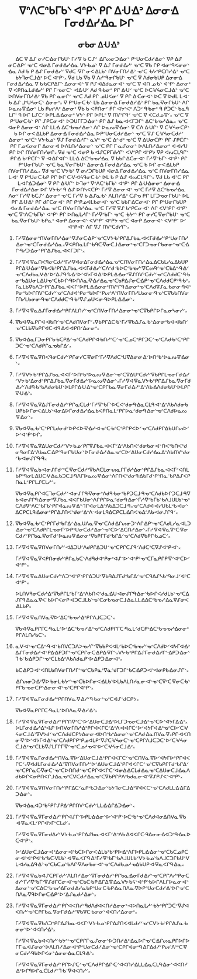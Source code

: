<h1 align='center'>ᐁᐢᐱᑕᐢᑲᒥᑲᐠ ᐊᐢᑭᐠ ᑭᒋ ᐃᑗᐎᐣ ᐃᓂᓂᐎ ᒥᓂᑯᐎᓯᐎᓇ ᐅᒋ</h1>
<h2 align='center'>ᓂᑲᓂ ᐃᑗᐎᐣ</h2>
<p align='center'>ᐃᑕ ᐁ ᐃᔑ ᓂᓯᑕᐎᓂᒋᑲᑌᐠ ᒥᓯᐌ ᑲ ᑕᔑᐟ ᐎᒋᔕᓂᑐᐎᓂᐠ ᑭᐡᑌᓂᑕᑯᓯᐎᓂᐠ ᐁᑭ ᐃᔑ ᓂᑕᐎᑭᐟ ᓀᐢᑕ ᐊᓂᐃ ᒥᓂᑯᐎᓯᐎᓇ ᐯᔭᑾᓄᐠ ᐁ ᐃᔑ ᒥᓂᑯᐎᓯᐟ ᓀᐢᑕ ᐁᑲ ᒋᑭ ᐊᓂᐢᑫᐸᓂᓂᐠ ᐎᓇ ᐱᑯ ᑲ ᑭ ᐃᔑ ᒥᓂᑯᐎᓯᐟ ᐁᑯᑕ ᐌᒋ ᓂᐸᐎᒪᑲᐠ ᑎᐯᓂᒥᑎᓱᐎᐣ ᓀᐢᑕ ᑾᔭᐢᑭᑕᑎᓯᐎᐣ ᓀᐢᑕ ᑲᔭᒣᓂᑕᒧᐎᐣ ᐅᑕ ᐊᐢᑭᐠ᙮
ᐁᑯ ᒪᑲ ᐁᑲ ᐁ ᐱᓯᐢᑫᓂᒋᑲᑌᐠ ᓀᐢᑕ ᐁ ᐱᑯᓂᑲᑌᑭ ᐃᓂᓂᐎ ᒥᓂᑯᐎᓯᐎᓇ ᐁ ᑲᑾᑕᑭᐃᒋᐠ ᐃᓂᓂᐗᐠ ᐁ ᑭᔑᐗᐃᑯᓇᓂᐗᐠ ᓀᐢᑕ ᐁ ᐊᑎ ᓄᑾᐠ ᐊᐢᑭᐠ ᐃᓂᓂᐤ ᐁ ᐸᑭᑎᓇᒪᑯᐎᓯᐟ ᑭᒋ ᒥᓉᓂᑕᐠ ᐗᐃᑗᐟ ᐱᑯ ᑫᑾᓂᐤ ᑭᒋ ᐃᑗᐟ ᓀᐢᑕ ᐅᑕᐺᔦᓂᑕᒧᐎᐣ ᓀᐢᑕ ᐅᑎᐯᓂᒥᑎᓱᐎᐣ ᐁᑲ ᑭᒋ ᓇᓂᒋᐟ ᓀᐢᑕ ᐱᑯ ᑭᒋ ᓄᑌᐸᓂᐟ ᐁ ᑭᒋ ᐃᑡᓂᐗᐠ ᐅᑕ ᐁ ᐅᑯᒪ ᒪᐗᐨ ᑲ ᐃᔑ ᒧᐡᑌᔦᓂᑕᐠ ᐃᓂᓂᐤ᙮
ᐁ ᑭᐢᑌᓂᑕᑾᐠ ᒪᑲ ᐃᓂᓂᐎ ᒥᓂᑯᐎᓯᐎᐣ ᑭᒋ ᑲᓇᐌᓂᒋᑲᑌᐠ ᐱᒋ ᐅᓇᔓᐌᐎᓂᐠ ᒪᑲ ᑭᔕᐢᐱᐣ ᐃᓂᓂᐤ ᐁᑲ ᑲ ᐸᑭᑎᓂᐟ ᑭᒋ ᐊᔭᐢᐸᐣ ᐱᑐᐡ ᑫᑾᓂᐤ ᑫ ᑭᑐᑕᐠ ᑲᓇᑫ ᒪᒋᐨ ᑫ ᐅᒋ ᒪᔑᑕᐟ ᐅᑭᒪᐎᐎᓂᓂᐤ ᐯᔭᐠ ᑭᒋ ᐅᑭᒪᐤ ᐁ ᑎᐯᐣᒋᑫᐟ ᓀᐢᑕ ᐁ ᐸᑕᑯᓄᐌᐟ᙮
ᓀᐢᑕ ᐁ ᑭᐢᑌᓂᑕᑾᐠ ᑭᒋ ᔑᑭᑕᓂᐗᐠ ᐅᑐᑌᒥᒥᑐᐎᓂᐠ ᑭᒋ ᐃᔑ ᑲᓇᐗᐸᒥᑐᒋᐠ ᐃᑕᐢᑲᓀᓯᐎᓇ᙮
ᓀᐢᑕ ᐊᓂᑭ ᐃᓂᓂᐗᐠ ᐱᒋ ᒪᒪᐎ ᐃᑕᐢᑲᓀᓯᐎᓂᐠ ᐱᒋ ᐅᓇᔓᐌᐎᓂᐠ ᐁ ᑕᐱ ᐃᑗᒋᐠ ᐁ ᑕᐺᔦᓂᑕᑭᐠ ᑲ ᐅᒋ ᓂᐸᐎᒪᑲᑭ ᐃᓂᓂᐎ ᒥᓂᑯᐎᓯᐎᓇ ᐅᑭᐢᑌᓂᑕᑯᓯᐎᓂᐠ ᓀᐢᑕ ᐁᔑ ᑕᐺᔦᓂᑕᑯᓯᐟ ᐃᓂᓂᐤ ᓀᐢᑕᐢ ᐯᔭᑾᓄᐠ ᐁᔑ ᒥᓂᑯᐎᓯᒋᐠ ᓇᐯᐤ ᓀᐢᑕ ᐃᐢᑺᐤ ᓀᐢᑕ ᐁ ᐃᑌᓂᑕᑭᐠ ᑭᒋ ᔑᑭᑕᒋᐠ ᑭᒋ ᒥᓄᐸᓂᓂᒋ ᐃᓂᓂᐗ ᐅᐱᒪᑎᓯᐎᓂᓂᐠ ᓀᐢᑕ ᑭᒋ ᒥᓋᔑᓂᓂᐠ ᐅᐱᒪᑎᓯᐎᓂᓂᐤ ᐊᐗᓯᑌ ᑭᒋ ᐅᒋ ᑎᐯᓂᒥᑎᓯᓂᒋ᙮
ᐁᑯ ᓀᐢᑕ ᐊᓂᑭ ᑲ ᐊᔑᑕᑭᒥᑯᓯᒋᐠ ᐸᐯᐢᑭᒋ ᐊᐢᑭᔭ ᐁᑭ ᐊᔓᑕᒪᑫᒋᐠ ᑭᒋᐎ ᑲᐡᑭᑕᒋᐠ ᐁ ᐗᐎᒋᐊᒋᐠ ᒪᒪᐎ ᐃᑕᐢᑲᓀᓯᐎᓇ ᐁ ᑲᑲᒋᐎᑕᓂᐗᐠ ᒥᓯᐌᐢᑲᒥᐠ ᐊᐢᑭᐠ ᑭᒋ ᑭᐢᑌᓂᒋᑲᑌᐠ ᓀᐢᑕ ᑲᓇᐌᓂᒋᑲᑌᐠ ᐃᓂᓂᐎ ᒥᓂᑯᐎᓯᐎᓇ ᓀᐢᑕ ᑲ ᐅᒋ ᓂᐸᐎᒪᑲᑭ ᑎᐯᓂᒥᑎᓱᐎᓇ᙮
ᐁᑯ ᓀᐢᑕ ᐯᔭᑾᐣ ᐁ ᓂᓯᑐᒋᑲᑌᑭ ᐊᓂᐃ ᒥᓂᑯᐎᓯᐎᓇ ᓀᐢᑕ ᑎᐯᓂᒥᑎᓯᐎᓇ ᒪᐗᐨ ᐁ ᑭᐢᑌᓂᑕᑾᑭ ᑭᒋ ᐅᒋ ᑕᐺᐗᔦᑫᓂᑕᑾᐠ ᐅᒪ ᑲ ᑭ ᐃᔑ ᐊᔓᑕᒪᑫᒋᐠ᙮ ᐁᑯ ᒪᑲ ᐊᐣᑕ ᑭᒋ ᒪᐗᒋᐃᑐᐎᓂᐠ ᐁ ᑭᒋ ᐃᑗᒋᐠ ᐅᒣᓂᐤ ᐁᐢᐱᑕᐢᑲᒥᑲᐠ ᐊᐢᑭᐠ ᑭᒋ ᐃᑗᐎᓂᓂᐤ ᐃᓂᓂᐎ ᒥᓂᑺᐃᓯᐎᓂ ᐅᒋ ᐯᔭᑾᐣ ᑫ ᐃᔑ ᐅᑎᓴᐸᑕᑭᐠ ᒥᓯᐌ ᐃᓂᓂᐗᐠ ᓀᐢᑕ ᒥᓯᐌ ᐃᑕᐢᑲᓀᓯᐎᓇ ᐱᓂᐡ ᒥᓯᐌ ᑲᑕᔑᐟ ᐃᓂᓂᐤ ᓀᐢᑕ ᒥᓯᐌ ᑲ ᐃᔑᓇᑾᐠ ᐱᒪᑎᓯᐎᐣ ᑕᔑᓀ ᑭᒋ ᒪᒥᑐᓀᓂᒋᑲᑌᐠ ᐅᒪ ᑭᒋ ᐃᑗᐎᐣ ᑭᒋ ᑯᒋᑕᓂᐗᐠ ᑭᒋ ᑭᐢᑭᓄᐊᒪᑲᓂᐗᐠ ᓀᐢᑕ ᑲᑲᒋᐎᑕᓂᐗᐠ ᑭᒋ ᑭᐢᑌᓂᒋᑲᑌᑭ ᐊᓂᐃ ᒥᓂᑯᐎᓯᐎᓇ ᓀᐢᑕ ᑎᐯᓂᒥᑎᓱᐎᓇ ᓀᐢᑕ ᒥᓯᐌ ᐁᔑ ᑲᐡᑭᑕᓂᐗᐠ ᐱᒋ ᐸᐯᐢᑭᒋ ᐊᐢᑭᐠ ᓀᐢᑕ ᐁᐢᐱᑕᐢᑲᒥᑲᐠ ᐊᐢᑭᐠ ᑭᒋ ᐅᑎᓇᒪᓱᒋᐠ ᒥᓯᐌᐢᑲᒥᐠ ᓀᐢᑕ ᑾᔭᐢᐠ ᑭᒋ ᓂᓯᑕᐌᓂᒋᑲᑌᐠ ᓀᐢᑕ ᑲᓇᐌᓂᒋᑲᑌᐠ ᑲᑭᓇᐤ ᐊᓂᑭ ᐃᓂᓂᐗᐠ ᐸᐯᐢᑭᐨ ᐊᐢᑭᔭ ᓀᐢᑕ ᐊᓂᑭ ᐃᓂᓂᐗᐠ ᐸᐯᐢᑭᐨ ᐅᐟ ᐊᐢᑭᐗᐠ ᐱᒋ ᐁᔑ ᑎᐯᐣᑕᑯᓯᒋᐠ᙮</p>
<ol>
  <li>
    <p>ᒥᓯᐌᐃᓂᓂᐤᑎᐯᓂᒥᑎᓱᐎᓂᐠᐁᔑᓂᑕᐎᑭᐟᓀᐢᑕᐯᔭᑾᐣᑭᒋᐃᔑᑲᓇᐗᐸᒥᑯᐎᓯᐟᑭᐢᑌᓂᒥᑎᓱᐎᓂᐠᓀᐢᑕᒥᓂᑯᐎᓯᐎᓇ᙮ᐁᐸᑭᑎᓇᒪᒋᐠᑲᑫᑕᐌᓂᑕᒧᐎᓂᓂᐤᓀᐢᑕᒥᑐᓀᓂᒋᑲᓂᓂᐤᓀᐢᑕᐎᒋᑴᓯᑐᐎᓂᐠᑭᒋᐃᔑᑲᓇᐗᐸᒥᑐᒋᐠ᙮</p>
  </li>
  <li>
    <p>ᒥᓯᐌᐊᐌᓇᑎᐸᑫᓂᑕᑯᓯᐤᒥᓯᐌᐊᓂᐃᒥᓂᑯᐎᓯᐎᓇᓀᐢᑕᑎᐯᓂᒥᑎᓱᐎᓇᐃᑕᑲᒪᓯᓇᐃᑲᑌᑭᑭᒋᐃᑗᐎᓂᐠᐁᑲᐸᑲᐣᑭᒋᐃᔑᑲᓇᐗᐸᒥᑯᐎᓯᐟᑕᐱᐢᑯᐨᑲᐅᑕᐢᑲᓀᓯᐟᐁᑕᔕᑫᐟᓀᐢᑕᑲᐃᐢᑴᐎᐟᓀᐢᑕᐱᑯᑲᓇᐯᐎᐟᐅᐟᐃᔑᑫᔗᐎᐣᐅᐟᐊᔭᒥᐊᐎᐣᐅᑭᒪᐎᐎᓂᐤᐁᔑᑎᐯᐣᑕᑯᓯᐟᓀᐢᑕᐱᑯᑯᑕᐠᑫᑾᓂᐤᑲᐃᑌᓂᒪᐎᑌᓀᐢᑕᑲᐅᒋᑴᐅᑎᐱᓇᐌᐎᓯᐎᓇᓀᐢᑕᑲᑭᐃᔑᓂᑕᐎᑭᐟᓀᐢᑕᐱᑯᑯᑕᑭᔾᑫᑾᐣ᙮ᒥᓇᒪᑲᐁᑲᐱᑐᐡᑭᒋᐃᔑᑲᓇᐗᐸᒥᐟᐅᑭᒪᐎᐎᓂᓂᐤᑎᐯᐣᒋᑫᐎᓂᓂᐤᓀᐢᑕᐱᑯᐁᔑᓇᑾᓂᓂᑴᐊᐢᑭᓂᐤᑲᐅᒋᑎᐯᐣᑕᑯᓯᐟᓀᐢᑕᐱᑯᐊᐢᑭᓂᐤᑲᐅᒋᐟᑭᔕᐢᐱᐣᑎᐯᓂᒥᑎᓯᒪᑲᓂᓂᑴᓀᐢᑕᐁᑲᑲᑎᐯᓂᒥᑎᓯᒪᑲᓂᓂᑴᓀᐢᑕᐱᑯᑯᑕᐠᑫᑾᐣᐁᔑᓄᑌᐸᓂᑴᐅᑭᒪᐎᐎᓂᐠ᙮</p>
  </li>
  <li>
    <p>ᒥᓯᐌᐊᐌᓇᐃᔑᒥᓂᑯᐎᓯᐤᑭᒋᐱᒪᑎᓯᐟᓀᐢᑕᑎᐯᓂᒥᑎᓱᐎᓂᓂᐤᓀᐢᑕᐁᑲᑭᒋᐅᒋᓇᓂᓴᓂᓯᐟ᙮</p>
  </li>
  <li>
    <p>ᐁᑲᐊᐌᓇᑭᒋᐊᐗᑲᑎᐟᓀᐢᑕᐱᑯᑎᐯᓂᒥᐟ᙮ᐁᑲᑭᒋᐃᑕᑾᐠᒥᓯᐌᑲᐃᔑᓇᑾᐠᐃᓂᓂᐤᑲᐊᐗᑲᑎᐟᓀᐢᑕᒪᑲᐁᑲᑭᒋᐊᑕᐗᑫᐎᐊᐗᑭᑎᐟᐃᓂᓂᐤ᙮</p>
  </li>
  <li>
    <p>ᐁᑲᐊᐎᓇᒥᑐᓂᑭᒋᑲᑾᑕᑭᐃᐟᓀᐢᑕᐱᑯᑭᒋᐊᑾᑎᓯᐢᑕᐟᓀᐢᑕᓄᑕᐤᑭᒋᑐᑕᐟᓀᐢᑕᐱᑯᑾᐣᑕᐤᑭᒋᑐᑕᐟᓀᐢᑕᐱᑯᑭᒋᓇᓀᑲᒋᐃᐟ᙮</p>
  </li>
  <li>
    <p>ᒥᓯᐌᐊᐌᓇᐁᑎᐸᑫᓂᑕᑯᓯᐟᑭᒋᓂᓯᑕᐌᓂᒥᐟᒥᓯᐌᐱᑯᑕᐢᑌᐁᐃᓂᓂᐎᐟᐅᑎᐢᑲᐤᐅᓇᔓᐌᐎᓂᐠ᙮</p>
  </li>
  <li>
    <p>ᒥᓯᐌᐯᔭᑾᐣᑭᒋᐃᔑᑲᓇᐗᐸᒥᐟᐅᑎᐡᑲᐤᐅᓇᔓᐌᐎᓂᐠᓀᐢᑕᐁᐃᑌᐢᑕᑯᓯᐟᐁᑲᑭᒋᒪᓀᓂᒥᑯᐎᓯᐟᐯᔭᑾᐣᐃᓂᑯᐠᑭᒋᐃᔑᑲᓇᐌᓂᒥᑯᐎᓯᐟᐅᓇᔓᐌᐎᓂᐠ᙮ᒥᓯᐌᐊᐌᓇᐯᔭᑾᐣᑭᒋᐃᔑᑲᓇᐌᓂᒥᑯᐎᓯᐟᐱᑯᑫᑾᐣᑲᐱᑯᓂᑲᑌᐠᐅᒪᑭᒋᐃᑗᐎᐣᓀᐢᑕᑭᒋᑲᓇᐌᓂᒥᑯᐎᓯᐟᐃᐢᐱᑲᐎᐱᑯᓂᑲᑌᐠᐅᒪᑭᒋᐁᑗᐎᐣ᙮</p>
  </li>
  <li>
    <p>ᒥᓯᐌᐊᐌᓇᐁᐃᔑᒥᓂᑯᐎᓯᐟᑭᒋᓇᑕᒪᑯᐟᒥᓯᐌᐢᑲᒥᐠᐅᑕᐸᐢᑯᓂᑫᐎᓇᑕᒪᑫᐗᐠᐃᐢᐱᑲᐱᑯᓂᑲᑌᑭᑲᐅᒋᓂᐸᐎᒪᑲᐠᐊᓂᐃᐅᒥᓂᑯᐎᓯᐎᓇᑲᐸᑭᑎᓇᒪᐟᑭᒋᐅᓇᐢᑯᓂᑫᐎᓂᐠᓀᐢᑕᐱᑯᐅᓇᔓᐌᐎᓂᐠ᙮</p>
  </li>
  <li>
    <p>ᐁᑲᐊᐌᓇᑾᐣᑕᐤᑭᒋᒪᑯᓂᑯᐟᐅᑭᐸᐅᐌᐎᓯᐗᓀᐢᑕᑾᐢᑕᐤᑭᒋᑭᐸᐅᐟᓀᐢᑕᐱᑯᑭᒋᐃᑲᑌᒋᔕᐅᐟᐅᐟᐊᐢᑭᐠᐅᒋ᙮</p>
  </li>
  <li>
    <p>ᒥᓯᐌᐊᐌᓇᐁᐃᑌᓂᑕᑯᓯᐟᐯᔭᑾᓄᐟᑭᒋᐁᔑᑲᓇᐗᐸᒥᐟᐃᐢᐱᑲᑎᐸᐢᑯᓂᑲᓂᐗᐠᑎᐸᐣᑲᑎᐸᐣᑯᓂᑫᓂᒋᐃᐢᐱᑲᓇᑕᐎᑭᐢᑫᓂᒋᑲᑌᓂᐠᐅᒥᓂᑯᐎᓯᐎᓇᓀᐢᑕᐅᐟᐃᑌᓂᑕᑯᓯᐎᓇᐃᐢᐱᑲᑎᐯᐢᑯᓂᐟᑲᐗᓂᔑᒋᑫᑴ᙮</p>
  </li>
  <li>
    <p>ᒥᓯᐌᐊᐌᓇᑲᐗᓂᔑᒋᑯᐟᐢᑕᐌᓂᑕᑯᓯᐤᐁᑲᐱᑕᒪᓂᔡᓇᒋᒥᑯᓯᐎᓂᐠᑭᒋᐃᔑᑲᓇᐗᐸᒥᐟᐸᑎᒪᑲᑭᐢᑫᓂᒪᐎᑌᑕᐺᐎᓇᑲᑐᑕᒧᑴᐱᒋᐅᓇᔓᐌᐎᓂᐠᐱᒋᑎᐸᐢᑯᓂᑫᐎᑲᒥᑯᐠᑭᐢᑎᓇᐨᑲᑭᐃᔑᐸᑭᑎᓇᒪᐟᑭᒋᒪᔑᑕᒪᓱᐟ᙮</p>
    <p>ᐁᑲᐊᐌᓇᑭᒋᐊᑕᒣᓂᑕᑯᓯᐟᐗᓂᔑᒋᑫᐌᓂᓂᐤᐱᑯᑫᑾᓂᐤᑲᑭᑐᑕᒧᑴᓀᐢᑕᐱᑯᑲᐅᒋᑐᑕᒧᑴᐁᑲᐗᓂᔑᒋᑫᐎᓂᓂᐤᐁᔑᑲᓇᐗᐸᒋᑲᑌᓂᐠᐱᒋᑭᒋᐅᓇᐢᑯᓂᑫᐎᓂᐠᒥᓯᐌᐢᑲᒥᑲᐠᑲᐱᒧᑌᒪᑲᐠᓀᐢᑕᐱᑯᐁᐢᐱᑕᐢᑲᒥᑲᐠᑭᒋᐊᓇᔓᐌᐎᐣᒬᒋᐊᓂᒪᐃᐢᐱᑲᐃᑐᑕᒧᑴ᙮ᓀᐢᑕᐱᑯᐊᐗᓯᑌᑲᒪᐡᑲᐗᓂᐠᐃᑕᑭᑕᒪᑫᐎᓂᓂᐤᑭᒋᐃᔑᑎᐸᐢᑯᓂᐟᐃᐢᐱᐨᐊᓂᒪᑫᐃᑕᑭᑕᒪᐎᑎᐸᓀᐃᐢᐱᑲᐗᓂᔑᒋᑫᐟ᙮</p>
  </li>
  <li>
    <p>ᐁᑲᐊᐌᓇᑾᐣᑕᐤᑭᒋᒥᑯᐡᑲᒋᐃᐟᐎᓇᑌᐱᓇᐌᓀᐢᑕᐱᑯᐎᒋᔕᓂᑐᐠᐱᒋᐎᑭᐠᓀᐢᑕᐱᑯᒪᓯᓇᐊᒪᑐᐎᓂᐠᓀᐢᑕᐱᑯᑭᒋᒪᓀᓂᒥᐟᐅᑭᐡᑌᓂᑕᑯᓯᐎᓂᐠᓀᐢᑕᐅᐟᐃᑕᑎᓯᐎᓂᐠ᙮ᒥᓯᐌᐊᐌᓇᐁᐣᑕᐌᓂᑕᑯᓯᐟᑭᒋᑲᓇᐌᓂᒥᑯᐟᐅᓇᔓᐌᐎᓂᓂᐤᐁᑲᑭᒋᒥᑯᐡᑲᒋᐃᐟᓀᐢᑕᐱᑯᐁᑲᑭᒋᑾᓄᑕᐟ᙮</p>
  </li>
  <li>
    <p>ᒥᓯᐌᐊᐌᓇᐁᑎᐯᓂᒥᑎᓱᐟᐗᐃᑐᑌᐟᐱᑯᑭᒋᐃᑐᑌᐟᓀᐢᑕᑭᒋᑕᔑᑫᐟᐱᑯᑕᐣᑕᐁᔑᐊᐢᑭᐗᐠ᙮</p>
    <p>ᒥᓯᐌᐊᐌᓇᐁᐸᑭᑎᓂᑯᓯᐟᑭᒋᓇᑲᑕᐠᐱᑯᑫᑯᐊᐢᑭᓂᐤᐊᔑᐨᐅᐟᐊᐢᑭᔾᓀᐢᑕᒥᓇᑭᒋᑭᐌᐟᐊᐣᑕᐅᐟᐊᐢᑭᐠ᙮</p>
  </li>
  <li>
    <p>ᒥᓯᐌᐊᐌᓇᐃᑌᓂᑕᑯᓯᐤᐱᑐᐡᐊᐢᑭᐠᑭᒋᐃᑐᑌᐟᐁᑲᑫᐃᔑᒥᑯᐡᑲᒋᐃᐟᓀᐢᑕᑫᐃᔑᓴᑲᐢᑫᓂᒧᐟᐊᐣᑕᐊᐢᑭᐠ᙮</p>
    <p>ᐅᒪᑎᐯᑫᓂᑕᑯᓯᐎᐣᐁᑲᑭᒋᒪᐢᑲᒥᐟᐃᐢᐱᑲᑎᐸᐢᑯᓇᐎᑌᐗᓂᔑᒋᑫᐎᓂᐠᑲᐅᒋᐸᓯᑯᒪᑲᐠᓀᐢᑕᐃᔑᒋᑫᐎᓇᓇᐁᐸᐨᑲᐅᒋᐸᓂᑭᐗᑐᑕᒧᒪᑲᐠᓀᐢᑕᓂᑲᓀᓂᑕᒧᐎᓇᒪᒪᐎᐃᑕᐢᑲᓀᓯᐎᓇᐁᔑᓂᐸᐎᒪᑲᑭ᙮</p>
  </li>
  <li>
    <p>ᒥᓯᐌᐊᐌᓇᑎᐯᓇᐌᐅᐟᐃᑕᐢᑲᓀᓯᐎᐣᑭᒋᐱᒧᑕᑐᑕᐠ᙮</p>
    <p>ᐁᑲᐊᐌᓇᑭᒋᒥᑕᑴᓇᒪᐟᐅᐟᐃᑕᐢᑲᓀᓯᐎᐣᓀᐢᑕᐱᑯᑭᒋᒥᑕᑴᓇᒪᐟᑯᑕᑭᔾᐃᑕᐢᑲᓀᓀᓯᐎᓂᓂᐤᑭᒋᐱᒪᑎᓯᑲᑕᐠ᙮</p>
  </li>
  <li>
    <p>ᓇᐯᐗᐠᓀᐢᑕᐃᐢᑴᐗᐠᑲᑎᐯᑕᑐᐱᐳᓀᓯᒋᐠᐁᑲᑲᑭᐸᐊᒪᐟᑲᐅᑕᐢᑲᓀᓯᐟᓀᐢᑕᐱᑯᐅᐟᐊᔭᒥᐊᐎᐣᐃᔑᒥᓂᑯᐎᓯᐗᐠᑭᐃᐎᑭᑐᒋᐠᓀᐢᑕᑭᒋᓂᑕᐎᑭᐃᐌᒋᐠ᙮ᐯᔭᑾᐣᑭᒋᐃᔑᒥᓂᑯᐎᓯᒋᐠᐎᑭᑐᐎᓂᐠᒣᑾᐨᑲᐎᑭᑐᒋᐠᓀᐢᑕᒪᑲᐃᐢᐱᑲᐱᑯᓇᑭᐠᐅᐎᑭᑐᐎᓂᐗᐤ᙮</p>
    <p>ᑲᑕᐎᑭᑐᐗᐠᐸᑎᒪᑲᑎᐯᓂᒥᑎᓱᒋᐠᓀᐢᑕᑲᑭᓇᐤᐁᓇᐢᑯᒥᑐᒋᐠᑲᑕᐎᑭᑐᐗᐠᐊᓂᑭᑲᐎᓂᔑᒋᐠ᙮</p>
    <p>ᐎᒋᔕᓂᑐᐎᐣᐁᐅᑾᓂᒪᑾᔭᐢᐠᓀᐢᑕᑲᐅᒋᓂᐸᐎᒪᑲᐠᐅᒪᑲᐱᒪᑎᓯᓇᓂᐗᐠᓀᐢᑕᐁᐣᑕᐌᓂᑕᑾᐠᑭᒋᑲᓉᓂᑕᑭᐠᐃᓂᓂᐗᐠᓀᐢᑕᑭᒋᐊᐢᑭᐠ᙮</p>
  </li>
  <li>
    <p>ᒥᓯᐌᐊᐌᓇᒥᓂᑯᐎᓯᐤᑭᒋᑎᐯᓇᐌᐎᓯᐟᑫᑾᓂᐤᓀᐢᑕᐊᔑᐨᑯᑕᑭᔭ᙮</p>
    <p>ᐁᑲᐊᐌᓇᑭᒋᒥᑕᑴᓇᒪᐟᐅᑎᐱᓇᐌᐎᓯᐎᐣ᙮</p>
  </li>
  <li>
    <p>ᒥᓯᐌᐊᐌᓇᐁᒥᓂᑯᐎᓯᐟᑭᒋᑎᐁᐢᑕᐠᐅᐟᐃᑌᓂᑕᒧᐎᐣᐅᒪᒥᑐᓀᓂᑕᒧᐎᐣᓀᐢᑕᐅᐟᐊᔭᒥᐃᐎᐣ᙮ᐅᒪᒥᓂᑯᐎᓯᐎᐣᐊᔑᐨᐅᑎᐯᓂᒥᑎᓱᐎᐣᑭᒋᐊᐸᒋᑕᐟᐃᐢᐱᐗᐊᒋᑕᐟᐅᐟᐊᔭᒥᐊᐎᐣᓀᐢᑕᐅᐟᑕᐺᔦᓂᑕᒧᐎᐣᐁᐯᔭᑯᐟᓀᐢᑕᐱᑯᑯᑕᑭᔭᐃᓂᓂᐗᐅᑎᐢᑲᐤᐃᓂᓂᐠᓀᐢᑕᐱᑯᐎᓇᑎᐯᓇᐌ᙮ᑭᒋᐗᐸᑎᓂᐌᐟᐅᐟᐊᔭᒥᐊᐎᐣᓀᐢᑕᐱᑯᑭᒋᑭᐢᑭᓄᐊᒪᑭᐟᐁᔑᑕᐺᔦᓂᑕᐠᓀᐢᑕᑭᒋᐱᒧᑕᑐᑕᐠᐅᐟᑕᐺᔦᓂᑕᒧᐎᐣᓀᐢᑕᒪᑲᐁᔑᒪᒥᒋᒥᐌᐟᓀᐢᑕᓄᓱᓀᐊᐠᐅᐟᑕᐺᔦᓂᑕᒧᐎᐣ᙮</p>
  </li>
  <li>
    <p>ᒥᓯᐌᐊᐌᓇᒥᓂᑯᐎᓯᐤᑎᐯᓇᐌᐅᐟᐃᑌᓂᑕᒧᐎᐣᑭᒋᐊᐸᒋᑕᐟᓀᐢᑕᑎᐯᓇᐌᐅᐟᐊᔭᒥᐅᐣᑭᒋᐊᐸᒋᑕᐟ᙮ᐁᐊᑯᒪᒥᓂᑯᐎᓯᐎᐣᐁᑎᐯᓂᒥᑎᓯᐟᐅᐟᐃᑌᓂᑕᒧᐎᐣᑭᒋᐊᐸᒋᑕᐟᓀᐢᑕᐁᑲᑭᒋᒥᑯᐡᑲᒋᐃᐟᓀᐢᑕᑭᒋᓇᑕᐌᓂᑕᐠᓀᐢᑕᐅᑎᑎᑯᐟᓀᐢᑕᑭᒋᐊᐸᒋᑕᐟᐊᓂᐃᐎᑕᒪᑯᐎᓇᓀᐢᑕᐃᑌᓂᑕᒧᐎᓇᐱᑯᑲᐅᒋᐸᓂᑭᑎᐸᒋᒧᐎᓇᓀᐢᑕᐯᑕᑯᓯᐎᓇᓀᐢᑕᐁᑲᑭᒋᑭᐱᐡᑲᑯᓇᓂᐗᐠᐁᔑᑭᔑᐸᐠᐊᐢᑭᔾ᙮</p>
  </li>
  <li>
    <p>ᒥᓯᐌᐊᐌᓇᐁᑎᐯᓂᒥᑎᓯᐟᑭᒋᐃᑕᐟᓇᑭᐡᑲᑐᐎᓂᐠᑲᔭᒣᓂᑕᒧᐎᐣᐁᐊᐸᑕᐠᓀᐢᑕᐱᑯᒪᒪᐎᐎᒋᐃᑐᐎᓂᐠ᙮</p>
    <p>ᐁᑲᐊᐎᓇᐊᑐᐢᑲᒼᑭᒋᔑᑭᐃᐟᑭᒋᑎᐯᐣᑕᑯᓯᐟᒪᒪᐎᐎᒋᐃᑐᐎᓂᐠ᙮</p>
  </li>
  <li>
    <p>ᒥᓯᐌᐊᐌᓇᐁᒥᓂᑯᐎᓯᐟᑭᒋᐊᔑᒋᐟᐅᑭᒪᐎᐎᓂᐠᐅᐟᐊᐢᑭᐠᐅᑕᐡᑲᐤᓀᐢᑕᐱᑯᐊᓂᐃᑎᐯᓇᐌᑲᐗᐌᓇᐸᒪᐟᑭᒋᐊᔭᒥᐡᑕᒪᑯᐟ᙮</p>
    <p>ᒥᓯᐌᐊᐌᓇᐁᒥᓂᑯᐃᓯᐟᐯᔭᑾᓄᐠᑭᒋᐃᔑᑲᓇᐗᐸᒥᐟᐃᐢᐱᑲᐎᐊᐸᒋᑕᑴᐃᓂᓂᐎᐊᑐᐢᑫᐎᓇᐅᑕᐊᐢᑭᐠ᙮</p>
    <p>ᐅᐟᐃᑌᓂᑕᒧᐎᓂᐗᐤᐃᓂᓂᐗᐠᑲᑕᐅᒋᓂᐸᐎᒪᑲᐣᑲᐡᑭᐅᐎᐣᐱᒋᐅᑭᒪᐎᐎᓂᐠᓀᐢᑕᑲᑕᓄᑭᑕᓂᐗᐣᐊᐢᑭᐊᐢᑲᐤᑲᑕᐺᒪᑲᐠᐗᐌᓇᐸᒋᑫᐎᐣᒥᓯᐌᐣᑲᒥᐠᑲᐱᒧᑌᒪᑲᐠᐯᔭᑾᓄᐠᑲᐱᒧᑕᑐᒋᑲᑌᐠᐯᒪᐗᓯᓇᐃᑫᐎᐣᓀᐢᑕᑲᑕᓄᐠᑲᐱᒋᐌᐱᓂᑲᓂᐗᐠᓀᐢᑕᐱᑯᑲᓄᓱᓀᐃᑲᑌᑭᐗᐌᓇᐸᒋᑫᐎᓇ᙮</p>
  </li>
  <li>
    <p>ᒥᓯᐌᐊᐌᓇᑲᐊᔑᑕᑭᒥᑯᓯᐟᐱᒪᑎᓯᐎᓂᐠᐁᒥᓂᑯᐎᓯᐠᑭᒋᑲᓇᐎᓂᒥᑯᐎᓯᐠᓀᐢᑕᑭᒋᐱᓯᐢᑭᓂᑕᑯᓯᐟᒥᓯᐌᐢᑲᒥᐠᐁᔑᑯᒋᑕᓂᐗᐠᓀᐢᑕᑲᑕᑾᑭᐎᒋᐃᐌᐎᓇᐯᔭᑾᔦᐠᐊᐢᑭᐠᑲᐅᒋᐱᒪᒋᐅᓇᓂᐗᐠᐃᓂᓂᐠᓀᐢᑕᐃᑕᐢᑲᓀᓯᐎᒥᓂᑯᐎᓯᓇᑲᑭᐢᑌᓂᑕᑾᑭᐎᓇᑎᐱᓇᐌᐅᑭᐢᑌᓂᑕᑯᓯᐎᐣᐅᒋᓀᐢᑕᑎᐱᓇᐌᑫᐅᒋᓂᑕᐎᑭᐟᐅᐟᐃᔑᓇᑯᓯᐎᓂᐠ᙮</p>
  </li>
  <li>
    <p>ᒥᓯᐌᐊᐌᓇᐁᒥᓂᑯᐎᓯᐟᑭᒋᐊᐸᑎᓯᐟᑫᑯᐱᑯᐊᐸᑎᓯᐎᓂᓂᐤᐗᐅᑎᓇᒪᓱᐟᑾᔭᐢᑭᒋᑐᑕᐟᐁᔑᐊᐸᑎᓯᐟᓀᐢᑕᑭᒋᑲᓇᐌᓂᒥᑯᐎᓯᐟᐁᑲᐁᑕᑾᓂᓂᐠᐊᐸᑎᓯᐎᓂᓂᐤ᙮</p>
    <p>ᒥᓯᐌᐊᐌᓇᐁᑲᐱᑐᐡᑭᒋᐃᔑᑲᓇᐗᐸᒥᐟᐯᔭᑾᓄᐠᑭᒋᐃᔑᑎᐸᐊᒪᑯᓯᐟᓀᐢᑕᐯᔭᑾᐣᑭᒋᐃᔑᓇᑾᓂᓂᐠᐅᐟᐊᐸᑎᓯᐎᐣ᙮</p>
    <p>ᒥᓯᐌᐊᐌᓇᑲᐊᐸᑎᓯᐟᑾᔭᐢᐠᓀᐢᑕᑭᒋᒥᓋᔑᓂᓂᐠᐅᑐᑎᓯᐎᐣᐎᓇᐅᒋᓀᐢᑕᐎᒋᔕᓇᑭᒋᐅᒋᐅᒋᒥᓋᐊᔑᓂᓂᐠᐅᐱᒪᑎᓯᐎᓂᐗᐤᑭᐢᑌᓂᑕᑯᓯᐎᓂᐠᓀᐢᑕᑭᒋᐊᓂᐡᑫᐎᒋᐃᑯᓯᐟᑭᔕᐢᐱᐣᐢᑕᐌᓂᑕᑯᓯᑴᑲᐅᒋᐸᓂᐠᐃᓂᓂᐎᓇᑕᒪᑫᐎᐣ᙮</p>
    <p>ᒥᓯᐌᐊᐌᓇᐁᒥᓂᑯᐎᓯᐟᑭᒋᐅᔑᑕᐟᓀᐢᑕᐱᑯᑭᒋᐎᒋᑡᐟᐊᐸᑎᓯᐎᒪᒪᐎᓇᑕᒪᑫᐎᓂᐠᐊᐸᑎᓯᐎᐣᐅᒋᑫᐅᒋᓇᑕᒪᑯᓯᐟᒣᑾᐨᐁᐊᐸᑎᓯᐟ᙮</p>
  </li>
</ol>